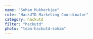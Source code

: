 ```yaml
---
name: "Soham Mukherkjee"
role: "HackUTD Marketing Coordinator"
category: hackutd
filter: "hackutd"
photo: "team-hackutd-soham"
---
```

